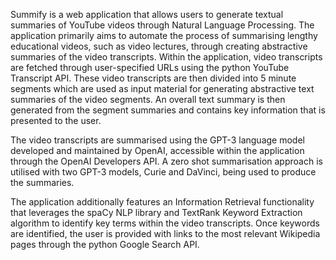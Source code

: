 Summify is a web application that allows users to generate textual summaries of YouTube videos through Natural Language Processing. The application primarily aims to automate the process of summarising lengthy educational videos, such as video lectures, through creating abstractive summaries of the video transcripts. Within the application, video transcripts are fetched through user-specified URLs using the python YouTube Transcript API. These video transcripts are then divided into 5 minute segments which are used as input material for generating abstractive text summaries of the video segments. An overall text summary is then generated from the segment summaries and contains key information that is presented to the user. 

The video transcripts are summarised using the GPT-3 language model developed and maintained by OpenAI, accessible within the application through the OpenAI Developers API. A zero shot summarisation approach is utilised with two GPT-3 models, Curie and DaVinci, being used to produce the summaries.

The application additionally features an Information Retrieval functionality that leverages the spaCy NLP library and TextRank Keyword Extraction algorithm to identify key terms within the video transcripts. Once keywords are identified, the user is provided with links to the most relevant Wikipedia pages through the python Google Search API.
